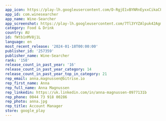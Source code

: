 ```yaml
---
app_icon: https://play-lh.googleusercontent.com/D-RgjE1vBYNRnEyxxCikaCFtigWmo6D63YQG-piMPNUpIRziMPcBvS3S-Dj2eHfVaQ
app_id: com.winesearcher
app_name: Wine-Searcher
app_screenshot: https://play-lh.googleusercontent.com/7Tl3YYZAlpuk42AgmTTqeBt5OclnM3T9EFYv0Y6unXE1SqV2lqLJhhC3fpQSxlXEGIg
category: Food & Drink
country: AU
id: fWtb1nMV8j1L
language: en
most_recent_release: '2024-01-18T00:00:00'
publisher_id: '257359'
publisher_name: Wine-Searcher
rank: '158'
release_count_in_past_year: '16'
release_count_in_past_year_category: 14
release_count_in_past_year_top_in_category: 21
rep_email: anna.magnussen@bitrise.io
rep_first_name: Anna
rep_full_name: Anna Magnussen
rep_linkedin: https://uk.linkedin.com/in/anna-magnussen-0977131b
rep_phone: 0044 73 918 00286
rep_photo: anna.jpg
rep_title: Account Manager
store: google_play
---
```

